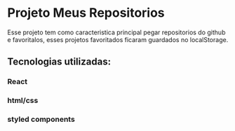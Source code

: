 # Projeto Meus Repositorios

Esse projeto tem como caracteristica principal pegar repositorios do github e favoritalos, esses projetos favoritados ficaram guardados no localStorage.

## Tecnologias utilizadas:

### React

### html/css

### styled components
